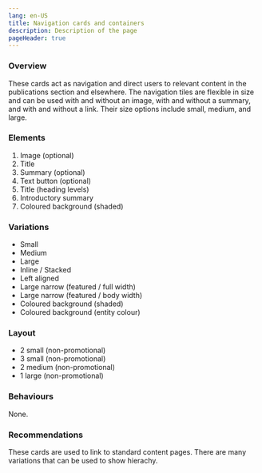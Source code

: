 ```yaml
---
lang: en-US
title: Navigation cards and containers
description: Description of the page
pageHeader: true
---
```


### Overview
These cards act as navigation and direct users to relevant content in the publications section and elsewhere. The navigation tiles are flexible in size and can be used with and without an image, with and without a summary, and with and without a link. Their size options include small, medium, and large.

### Elements
<DemoNavigationCard />

<div>
    <ol>
        <li>Image (optional)</li>
        <li>Title </li>
        <li>Summary (optional)</li>
        <li>Text button (optional)</li>
        <li>Title (heading levels)</li>
        <li>Introductory summary</li>
        <li>Coloured background (shaded)</li>
    </ol>
</div>

### Variations
<div>
    <ul>
        <li>Small</li>
        <li>Medium</li>
        <li>Large</li>
        <li>Inline / Stacked</li>
        <li>Left aligned</li>
        <li>Large narrow (featured / full width)</li>
        <li>Large narrow (featured / body width)</li>
        <li>Coloured background (shaded)</li>
        <li>Coloured background (entity colour)</li>
    </ul>
</div>

### Layout 
<ul>
    <li>2 small (non-promotional)</li>
    <li>3 small (non-promotional)</li>
    <li>2 medium (non-promotional)</li>
    <li>1 large (non-promotional)</li>
</ul>

### Behaviours
None.

### Recommendations
These cards are used to link to standard content pages. There are many variations that can be used to show hierachy.
